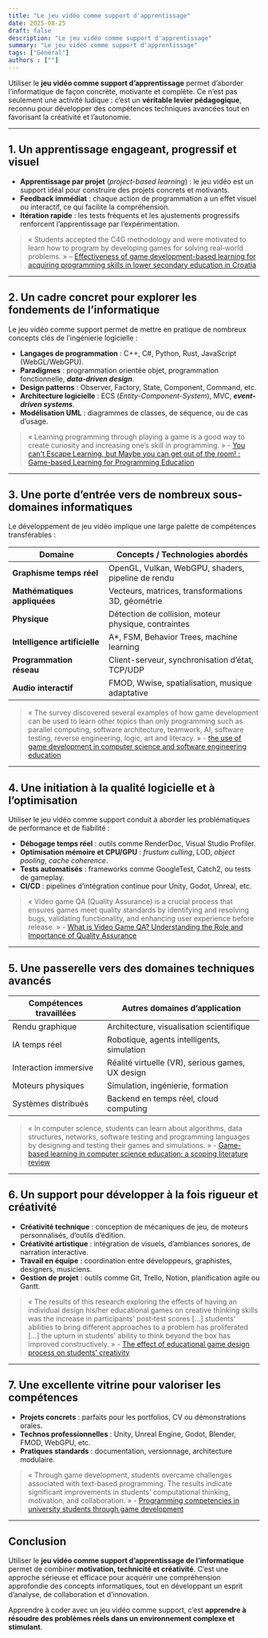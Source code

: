 ```yaml
---
title: "Le jeu vidéo comme support d'apprentissage"
date: 2025-08-25
draft: false
description: "Le jeu vidéo comme support d'apprentissage"
summary: "Le jeu vidéo comme support d'apprentissage"
tags: ["Général"]
authors : [""]
---
```


Utiliser le **jeu vidéo comme support d’apprentissage** permet d’aborder l’informatique de façon concrète, motivante et complète. Ce n’est pas seulement une activité ludique : c’est un **véritable levier pédagogique**, reconnu pour développer des compétences techniques avancées tout en favorisant la créativité et l’autonomie.

---

## 1. Un apprentissage engageant, progressif et visuel

- **Apprentissage par projet** (*project-based learning*) : le jeu vidéo est un support idéal pour construire des projets concrets et motivants.
- **Feedback immédiat** : chaque action de programmation a un effet visuel ou interactif, ce qui facilite la compréhension.
- **Itération rapide** : les tests fréquents et les ajustements progressifs renforcent l’apprentissage par l’expérimentation.

> « Students accepted the C4G methodology and were motivated to learn how to program by developing games for solving real‑world problems. » – [Effectiveness of game development-based learning for acquiring programming skills in lower secondary education in Croatia](https://pmc.ncbi.nlm.nih.gov/articles/PMC7931171/) 

---

## 2. Un cadre concret pour explorer les fondements de l’informatique

Le jeu vidéo comme support permet de mettre en pratique de nombreux concepts clés de l’ingénierie logicielle :

- **Langages de programmation** : C++, C#, Python, Rust, JavaScript (WebGL/WebGPU).
- **Paradigmes** : programmation orientée objet, programmation fonctionnelle, ***data-driven design***.
- **Design patterns** : Observer, Factory, State, Component, Command, etc.
- **Architecture logicielle** : ECS (*Entity-Component-System*), MVC, ***event-driven systems***.
- **Modélisation UML** : diagrammes de classes, de séquence, ou de cas d’usage.

> « Learning programming through playing a game is a good way to create curiosity and increasing one’s skill in programming. » - [You can't Escape Learning, but Maybe you can get out of the room! : Game-based Learning for Programming Education](https://swepub.kb.se/bib/swepub:oai:DiVA.org:miun-43170?tab2=abs&language=en)

---

## 3. Une porte d’entrée vers de nombreux sous-domaines informatiques

Le développement de jeu vidéo implique une large palette de compétences transférables :

| Domaine | Concepts / Technologies abordés |
|--------|-------------------------------|
| **Graphisme temps réel** | OpenGL, Vulkan, WebGPU, shaders, pipeline de rendu |
| **Mathématiques appliquées** | Vecteurs, matrices, transformations 3D, géométrie |
| **Physique** | Détection de collision, moteur physique, contraintes |
| **Intelligence artificielle** | A\*, FSM, Behavior Trees, machine learning |
| **Programmation réseau** | Client-serveur, synchronisation d’état, TCP/UDP |
| **Audio interactif** | FMOD, Wwise, spatialisation, musique adaptative |

> « The survey discovered several examples of how game development can be used to learn other topics than only programming such as parallel computing, software architecture, teamwork, AI, software testing, reverse engineering, logic, art and literacy. » - [the use of game development in computer science and software engineering education](https://studylib.net/doc/8381318/the-use-of-game-development-in-computer-science-and-software)

---

## 4. Une initiation à la qualité logicielle et à l’optimisation

Utiliser le jeu vidéo comme support conduit à aborder les problématiques de performance et de fiabilité :

- **Débogage temps réel** : outils comme RenderDoc, Visual Studio Profiler.
- **Optimisation mémoire et CPU/GPU** : *frustum culling*, LOD, *object pooling*, *cache coherence*.
- **Tests automatisés** : frameworks comme GoogleTest, Catch2, ou tests de gameplay.
- **CI/CD** : pipelines d’intégration continue pour Unity, Godot, Unreal, etc.

> « Video game QA (Quality Assurance) is a crucial process that ensures games meet quality standards by identifying and resolving bugs, validating functionality, and enhancing user experience before release. » - [What is Video Game QA? Understanding the Role and Importance of Quality Assurance](https://www.techneeds.com/2025/01/26/what-is-video-game-qa-understanding-the-role-and-importance-of-quality-assurance/)

---

## 5. Une passerelle vers des domaines techniques avancés

| Compétences travaillées | Autres domaines d’application |
|--------------------------|-------------------------------|
| Rendu graphique | Architecture, visualisation scientifique |
| IA temps réel | Robotique, agents intelligents, simulation |
| Interaction immersive | Réalité virtuelle (VR), serious games, UX design |
| Moteurs physiques | Simulation, ingénierie, formation |
| Systèmes distribués | Backend en temps réel, cloud computing |

> « In computer science, students can learn about algorithms, data structures, networks, software testing and programming languages by designing and testing their games and simulations. » - [Game-based learning in computer science education: a scoping literature review](https://stemeducationjournal.springeropen.com/articles/10.1186/s40594-023-00447-2)

---

## 6. Un support pour développer à la fois rigueur et créativité

- **Créativité technique** : conception de mécaniques de jeu, de moteurs personnalisés, d’outils d’édition.
- **Créativité artistique** : intégration de visuels, d’ambiances sonores, de narration interactive.
- **Travail en équipe** : coordination entre développeurs, graphistes, designers, musiciens.
- **Gestion de projet** : outils comme Git, Trello, Notion, planification agile ou Gantt.

> « The results of this research exploring the effects of having an individual design his/her educational games on creative thinking skills was the increase in participants' post‑test scores [...] students' abilities to bring different approaches to a problem has proliferated [...] the upturn in students' ability to think beyond the box has improved constructively. » - [The effect of educational game design process on students’ creativity
](https://slejournal.springeropen.com/articles/10.1186/s40561-022-00188-9)

---

## 7. Une excellente vitrine pour valoriser les compétences

- **Projets concrets** : parfaits pour les portfolios, CV ou démonstrations orales.
- **Technos professionnelles** : Unity, Unreal Engine, Godot, Blender, FMOD, WebGPU, etc.
- **Pratiques standards** : documentation, versionnage, architecture modulaire.

> « Through game development, students overcame challenges associated with text-based programming. The results indicate significant improvements in students' computational thinking, motivation, and collaboration. » - [Programming competencies in university students through game development](https://www.frontiersin.org/journals/education/articles/10.3389/feduc.2025.1585602/full) 

---

## Conclusion

Utiliser le **jeu vidéo comme support d’apprentissage de l’informatique** permet de combiner **motivation, technicité et créativité**.
C’est une approche sérieuse et efficace pour acquérir une compréhension approfondie des concepts informatiques, tout en développant un esprit d’analyse, de collaboration et d’innovation.

Apprendre à coder avec un jeu vidéo comme support, c’est **apprendre à résoudre des problèmes réels dans un environnement complexe et stimulant**.
